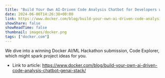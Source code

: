 ```yaml
---
title: "Build Your Own AI-Driven Code Analysis Chatbot for Developers with the GenAI Stack"
date: 2024-06-06T14:26:38+00:00
link: https://www.docker.com/blog/build-your-own-ai-driven-code-analysis-chatbot-genai-stack/
showShare: false
showReadTime: false
thumbnail: images/docker.png
tags: ["docker.com"]
---
```

We dive into a winning Docker AI/ML Hackathon submission, Code Explorer, which might spark project ideas for you.

- Link to article: https://www.docker.com/blog/build-your-own-ai-driven-code-analysis-chatbot-genai-stack/